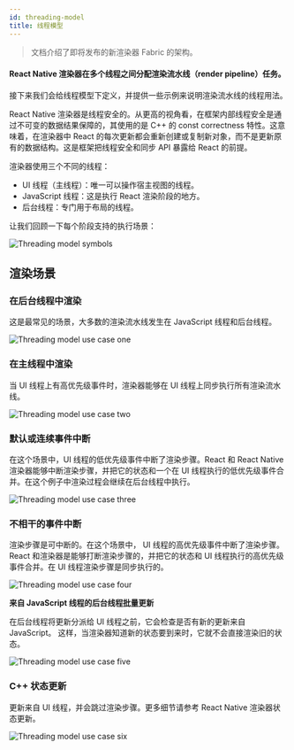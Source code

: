 ```yaml
---
id: threading-model
title: 线程模型
---
```


> 文档介绍了即将发布的新渲染器 Fabric 的架构。

#### React Native 渲染器在多个线程之间分配渲染流水线（render pipeline）任务。

接下来我们会给线程模型下定义，并提供一些示例来说明渲染流水线的线程用法。

React Native 渲染器是线程安全的。从更高的视角看，在框架内部线程安全是通过不可变的数据结果保障的，其使用的是 C++ 的 const correctness 特性。这意味着，在渲染器中 React 的每次更新都会重新创建或复制新对象，而不是更新原有的数据结构。这是框架把线程安全和同步 API 暴露给 React 的前提。

渲染器使用三个不同的线程：

- UI 线程（主线程）：唯一可以操作宿主视图的线程。
- JavaScript 线程：这是执行 React 渲染阶段的地方。
- 后台线程：专门用于布局的线程。

让我们回顾一下每个阶段支持的执行场景：

![Threading model symbols](https://reactnative.dev/docs/assets/Architecture/threading-model/symbols.png)

## 渲染场景

### 在后台线程中渲染

这是最常见的场景，大多数的渲染流水线发生在 JavaScript 线程和后台线程。

![Threading model use case one](https://reactnative.dev/docs/assets/Architecture/threading-model/case-1.jpg)

### 在主线程中渲染

当 UI 线程上有高优先级事件时，渲染器能够在 UI 线程上同步执行所有渲染流水线。

![Threading model use case two](https://reactnative.dev/docs/assets/Architecture/threading-model/case-2.jpg)

### 默认或连续事件中断

在这个场景中，UI 线程的低优先级事件中断了渲染步骤。React 和 React Native 渲染器能够中断渲染步骤，并把它的状态和一个在 UI 线程执行的低优先级事件合并。在这个例子中渲染过程会继续在后台线程中执行。

![Threading model use case three](https://reactnative.dev/docs/assets/Architecture/threading-model/case-3.jpg)

### 不相干的事件中断

渲染步骤是可中断的。在这个场景中， UI 线程的高优先级事件中断了渲染步骤。React 和渲染器是能够打断渲染步骤的，并把它的状态和 UI 线程执行的高优先级事件合并。在 UI 线程渲染步骤是同步执行的。

![Threading model use case four](https://reactnative.dev/docs/assets/Architecture/threading-model/case-4.jpg)

**来自 JavaScript 线程的后台线程批量更新**

在后台线程将更新分派给 UI 线程之前，它会检查是否有新的更新来自 JavaScript。 这样，当渲染器知道新的状态要到来时，它就不会直接渲染旧的状态。

![Threading model use case five](https://reactnative.dev/docs/assets/Architecture/threading-model/case-5.jpg)



### C++ 状态更新

更新来自 UI 线程，并会跳过渲染步骤。更多细节请参考 React Native 渲染器状态更新。

![Threading model use case six](https://reactnative.dev/docs/assets/Architecture/threading-model/case-6.jpg)


